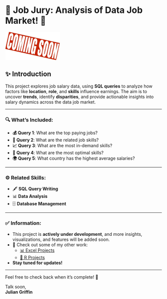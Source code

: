 # 💼 **Job Jury: Analysis of Data Job Market!** 💼  

<img src="../Media/JJ_Soon.jpg" alt="Visual of Job Salary Analysis" width="35%" />  

## ✨ **Introduction**  

This project explores job salary data, using **SQL queries** to analyze how factors like **location**, **role**, and **skills** influence earnings. The aim is to uncover **trends**, identify **disparities**, and provide actionable insights into salary dynamics across the data job market.  

---  

### 🔍 **What’s Included:**  
- **💰 Query 1**: What are the top paying jobs?  
- **💼 Query 2**: What are the related job skills?  
- **📈 Query 3**: What are the most in-demand skills?  
- **🎯 Query 4**: What are the most optimal skills?  
- **🌍 Query 5**: What country has the highest average salaries?  

---  

### ⚙️ **Related Skills:**  
- 🖋️ **SQL Query Writing**  
- 📊 **Data Analysis**  
- 🗄️ **Database Management**  

---  

### ✅ **Information:**  
- This project is **actively under development**, and more insights, visualizations, and features will be added soon.  
- 🔗 Check out some of my other work:  
  - [📊 Excel Projects](https://github.com/JulianGriffin11/NewExcel_Projects)  
  - [📘 R Projects](https://github.com/JulianGriffin11/R_Projects)  
- **Stay tuned for updates!**  

---  

Feel free to check back when it’s complete! 🚀  


Talk soon,  
**Julian Griffin**

